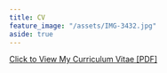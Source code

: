 ```yaml
---
title: CV
feature_image: "/assets/IMG-3432.jpg"
aside: true
---
```


[Click to View My Curriculum Vitae [PDF]](http://jvhagey.github.io/files/CV_Hagey_Jill_2021.pdf)
